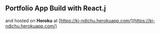 ## Portfolio App Build with React.j
and hosted on **Heroku** at [https://kj-ndichu.herokuapp.com/](https://kj-ndichu.herokuapp.com/)



